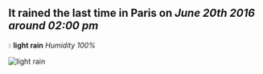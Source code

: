 ## It rained the last time in Paris on *June 20th 2016 around 02:00 pm*
💧  **light rain** *Humidity 100%*

![light rain](http://openweathermap.org/img/w/10d.png)
